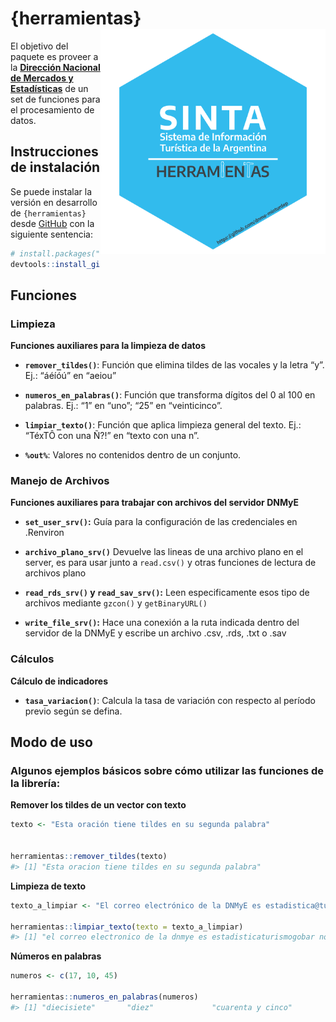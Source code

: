 
<!-- README.md is generated from README.Rmd. Please edit that file -->

# {herramientas} <a href="https://dnme-minturdep.github.io/herramientas/"><img src="man/figures/logo.png" align="right" height="360" /></a>

<!-- badges: start -->
<!-- badges: end -->

El objetivo del paquete es proveer a la [**Dirección Nacional de
Mercados y Estadísticas**](https://www.yvera.tur.ar/sinta/) de un set de
funciones para el procesamiento de datos.

## Instrucciones de instalación

Se puede instalar la versión en desarrollo de `{herramientas}` desde
[GitHub](https://github.com/) con la siguiente sentencia:

``` r
# install.packages("devtools")
devtools::install_github("d4t4tur/herramientas")
```

## Funciones

### Limpieza

**Funciones auxiliares para la limpieza de datos**

-   **`remover_tildes()`**: Función que elimina tildes de las vocales y
    la letra “y”. Ej.: “áéíóú” en “aeiou”

-   **`numeros_en_palabras()`**: Función que transforma dígitos del 0 al
    100 en palabras. Ej.: “1” en “uno”; “25” en “veinticinco”.

-   **`limpiar_texto()`**: Función que aplica limpieza general del
    texto. Ej.: “TéxTÔ con una Ñ?!” en “texto con una n”.

-   **`%out%`**: Valores no contenidos dentro de un conjunto.

### Manejo de Archivos

**Funciones auxiliares para trabajar con archivos del servidor DNMyE**

-   **`set_user_srv()`:** Guía para la configuración de las credenciales
    en .Renviron

-   **`archivo_plano_srv()`** Devuelve las lineas de una archivo plano
    en el server, es para usar junto a `read.csv()` y otras funciones de
    lectura de archivos plano

-   **`read_rds_srv()` y `read_sav_srv()`:** Leen especificamente esos
    tipo de archivos mediante `gzcon()` y `getBinaryURL()`

-   **`write_file_srv()`:** Hace una conexión a la ruta indicada dentro
    del servidor de la DNMyE y escribe un archivo .csv, .rds, .txt o
    .sav

### Cálculos

**Cálculo de indicadores**

-   **`tasa_variacion()`**: Calcula la tasa de variación con respecto al
    período previo según se defina.

## Modo de uso

### Algunos ejemplos básicos sobre cómo utilizar las funciones de la librería:

**Remover los tildes de un vector con texto**

``` r
texto <- "Esta oración tiene tildes en su segunda palabra"


herramientas::remover_tildes(texto)
#> [1] "Esta oracion tiene tildes en su segunda palabra"
```

**Limpieza de texto**

``` r
texto_a_limpiar <- "El correo electrónico de la DNMyE es estadistica@turismo.gob.ar. No tiene un Ñ la oración anterior!!!"

herramientas::limpiar_texto(texto = texto_a_limpiar)
#> [1] "el correo electronico de la dnmye es estadisticaturismogobar no tiene un n la oracion anterior"
```

**Números en palabras**

``` r
numeros <- c(17, 10, 45)

herramientas::numeros_en_palabras(numeros)
#> [1] "diecisiete"       "diez"             "cuarenta y cinco"
```
